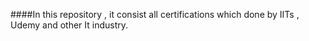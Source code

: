 ####In this repository , it consist all certifications which done by IITs , Udemy and other It industry.
